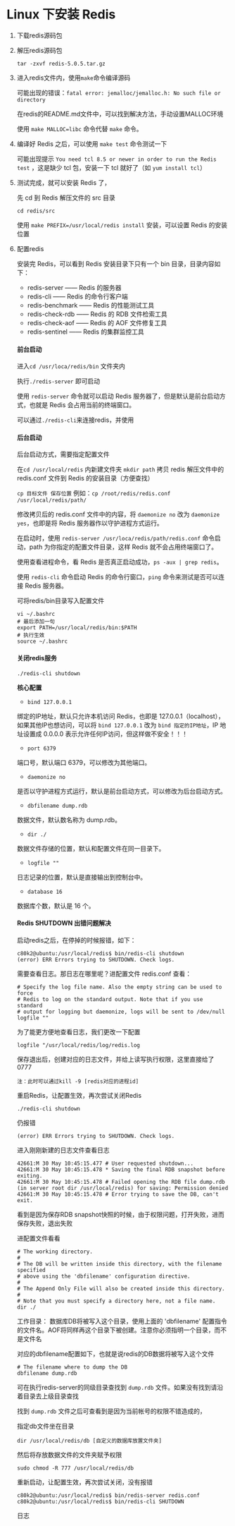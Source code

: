 # Linux 下安装 Redis 

1. 下载redis源码包

2. 解压redis源码包

   ```
   tar -zxvf redis-5.0.5.tar.gz
   ```

3. 进入redis文件内，使用`make`命令编译源码

   可能出现的错误：`fatal error: jemalloc/jemalloc.h: No such file or directory`

   在redis的README.md文件中，可以找到解决方法，手动设置MALLOC环境

   使用 `make MALLOC=libc` 命令代替 `make` 命令。

4. 编译好 Redis 之后，可以使用 `make test` 命令测试一下

   可能出现提示 `You need tcl 8.5 or newer in order to run the Redis test` ，这是缺少 tcl 包，安装一下 tcl 就好了（如 `yum install tcl`）

5. 测试完成，就可以安装 Redis 了，

   先 cd 到 Redis 解压文件的 src 目录 

   `cd redis/src`

   使用 `make PREFIX=/usr/local/redis install` 安装，可以设置 Redis 的安装位置

6. 配置redis

   安装完 Redis，可以看到 Redis 安装目录下只有一个 bin 目录，目录内容如下：

   - redis-server —— Redis 的服务器
   - redis-cli —— Redis 的命令行客户端
   - redis-benchmark —— Redis 的性能测试工具
   - redis-check-rdb —— Redis 的 RDB 文件检索工具
   - redis-check-aof —— Redis 的 AOF 文件修复工具
   - redis-sentinel —— Redis 的集群监控工具

   #### 前台启动

   进入`cd /usr/loca/redis/bin` 文件夹内

   执行`./redis-server` 即可启动

   使用 `redis-server` 命令就可以启动 Redis 服务器了，但是默认是前台启动方式，也就是 Redis 会占用当前的终端窗口。

   可以通过`./redis-cli`来连接redis，并使用

   #### 后台启动

   后台启动方式，需要指定配置文件

   在`cd /usr/local/redis` 内新建文件夹 `mkdir path` 拷贝 redis 解压文件中的 redis.conf 文件到 Redis 的安装目录（方便查找）

   `cp 目标文件 保存位置` 例如：`cp /root/redis/redis.conf /usr/local/redis/path/`

   修改拷贝后的 redis.conf 文件中的内容，将 `daemonize no` 改为 `daemonize yes`，也即是将 Redis 服务器作以守护进程方式运行。

   在启动时，使用 `redis-server /usr/loca/redis/path/redis.conf` 命令启动，path 为你指定的配置文件目录，这样 Redis 就不会占用终端窗口了。

   使用查看进程命令，看 Redis 是否真正启动成功，`ps -aux | grep redis`。

   使用 `redis-cli` 命令启动 Redis 的命令行窗口，`ping` 命令来测试是否可以连接 Redis 服务器。

   可将redis/bin目录写入配置文件

   ```
   vi ~/.bashrc
   # 最后添加一句
   export PATH=/usr/local/redis/bin:$PATH
   # 执行生效
   source ~/.bashrc
   ```

   #### 关闭redis服务

   `./redis-cli shutdown`

   

   **核心配置**

   - `bind 127.0.0.1`

   绑定的IP地址，默认只允许本机访问 Redis，也即是 127.0.0.1（localhost），如果其他IP也想访问，可以将 `bind 127.0.0.1` 改为 `bind 指定的IP地址`，IP 地址设置成 0.0.0.0 表示允许任何IP访问，但这样做不安全！！！

   - `port 6379`

   端口号，默认端口 6379，可以修改为其他端口。

   - `daemonize no`

   是否以守护进程方式运行，默认是前台启动方式，可以修改为后台启动方式。

   - `dbfilename dump.rdb`

   数据文件，默认数名称为 dump.rdb。

   - `dir ./`

   数据文件存储的位置，默认和配置文件在同一目录下。

   - `logfile ""`

   日志记录的位置，默认是直接输出到控制台中。

   - `database 16`

   数据库个数，默认是 16 个。

   
   
   #### Redis SHUTDOWN 出错问题解决
   
   启动redis之后，在停掉的时候报错，如下：
   
   ```
   c80k2@ubuntu:/usr/local/redis$ bin/redis-cli shutdown
   (error) ERR Errors trying to SHUTDOWN. Check logs.
   ```
   
   需要查看日志。那日志在哪里呢？进配置文件 redis.conf 查看：
   
   ```
   # Specify the log file name. Also the empty string can be used to force
   # Redis to log on the standard output. Note that if you use standard
   # output for logging but daemonize, logs will be sent to /dev/null
   logfile ""
   ```
   
   为了能更方便地查看日志，我们更改一下配置
   
   ```
   logfile "/usr/local/redis/log/redis.log
   ```
   
   保存退出后，创建对应的日志文件，并给上读写执行权限，这里直接给了0777
   
   ```
   注：此时可以通过kill -9 [redis对应的进程id]
   ```
   
   重启Redis，让配置生效，再次尝试关闭Redis
   
   ```
   ./redis-cli shutdown
   ```
   
   仍报错
   
   ```
   (error) ERR Errors trying to SHUTDOWN. Check logs.
   ```
   
   进入刚刚新建的日志文件查看日志
   
   ```
   42661:M 30 May 10:45:15.477 # User requested shutdown...
   42661:M 30 May 10:45:15.478 * Saving the final RDB snapshot before exiting.
   42661:M 30 May 10:45:15.478 # Failed opening the RDB file dump.rdb (in server root dir /usr/local/redis) for saving: Permission denied
   42661:M 30 May 10:45:15.478 # Error trying to save the DB, can't exit.
   ```
   
   看到是因为保存RDB snapshot快照的时候，由于权限问题，打开失败，进而保存失败，退出失败
   
   进配置文件看看
   
   ```
   # The working directory.
   #
   # The DB will be written inside this directory, with the filename specified
   # above using the 'dbfilename' configuration directive.
   #
   # The Append Only File will also be created inside this directory.
   #
   # Note that you must specify a directory here, not a file name.
   dir ./
   ```
   
   工作目录： 数据库DB将被写入这个目录，使用上面的 'dbfilename' 配置指令的文件名。AOF将同样再这个目录下被创建。注意你必须指明一个目录，而不是文件名
   
   对应的dbfilename配置如下，也就是说redis的DB数据将被写入这个文件
   
   ```
   # The filename where to dump the DB
   dbfilename dump.rdb
   ```
   
   可在执行redis-server的同级目录查找到 `dump.rdb` 文件。如果没有找到请沿着目录去上级目录查找
   
   找到 `dump.rdb` 文件之后可查看到是因为当前帐号的权限不错造成的，
   
   指定db文件坐在目录
   
   ```
   dir /usr/local/redis/db [自定义的数据库放置文件夹]
   ```
   
   然后将存放数据文件的文件夹赋予权限
   
   ```
   sudo chmod -R 777 /usr/local/redis/db
   ```
   
   重新启动，让配置生效，再次尝试关闭，没有报错
   
   ```
   c80k2@ubuntu:/usr/local/redis$ bin/redis-server redis.conf
   c80k2@ubuntu:/usr/local/redis$ bin/redis-cli SHUTDOWN
   ```
   
   日志
   
   ```
   
   ```
   
   